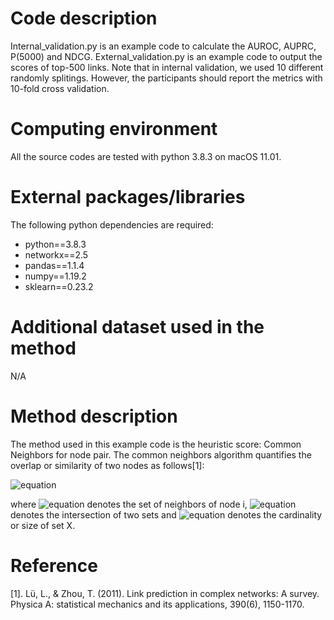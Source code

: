 # Code description
Internal_validation.py is an example code to calculate the AUROC, AUPRC, P(5000) and NDCG.
External_validation.py is an example code to output the scores of top-500 links.
Note that in internal validation, we used 10 different randomly splitings. However, the participants should report the metrics with 10-fold cross validation.

# Computing environment
All the source codes are tested with python 3.8.3 on macOS 11.01.

# External packages/libraries 
The following python dependencies are required:
  - python==3.8.3
  - networkx==2.5
  - pandas==1.1.4
  - numpy==1.19.2 
  - sklearn==0.23.2
  
# Additional dataset used in the method
N/A

# Method description
The method used in this example code is the heuristic score: Common Neighbors for node pair. The common neighbors algorithm quantifies the overlap or similarity of two nodes as follows[1]:

![equation](https://render.githubusercontent.com/render/math?math=s_%7Bij%7D%20%3D%20%7C%5CGamma(i)%5Ccup%5CGamma(j)%7C)

where ![equation](https://render.githubusercontent.com/render/math?math=%5CGamma(i)) denotes the set of neighbors of node i, ![equation](https://render.githubusercontent.com/render/math?math=%5Ccup) denotes the intersection of two sets and ![equation](https://render.githubusercontent.com/render/math?math=%7C%7C) denotes the cardinality or size of set X.


# Reference
[1]. Lü, L., & Zhou, T. (2011). Link prediction in complex networks: A survey. Physica A: statistical mechanics and its applications, 390(6), 1150-1170.




